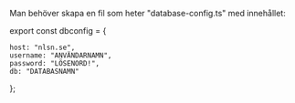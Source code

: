 Man behöver skapa en fil som heter "database-config.ts" med innehållet:

export const dbconfig = {

	host: "nlsn.se",
    username: "ANVÄNDARNAMN",
    password: "LÖSENORD!",
    db: "DATABASNAMN"

};